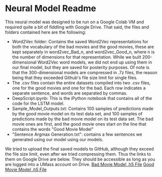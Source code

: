 # Neural Model Readme

This neural model was designed to be run on a Google Colab VM and required quite a bit of fiddling with Google Drive. That said, the files and folders contained here are the following:
- Word2Vec folder: Contains the saved Word2Vec representations for both the vocabulary of the bad movies and the good movies, these are kept separately in word2vec_Bad_n, and word2vec_Good_n, where n is the number of dimensions for that representation. While we built 200-dimensional Word2Vec word models, we did not end up using them in our final model, but they are saved for posterity purposes. Of note is that the 300-dimensional models are compressed in .7z files, the reason being that they exceeded Github's file size limit for single files.
 - The .csv files contain the entire datasets compiled into two .csv files, one for the good movies and one for the bad. Each row indicates a separate sentence, and words are separated by commas.
- DeepScript.ipynb: This is the iPython notebook that contains all of the code for the LSTM model.
- Sample_Model_Outputs.txt: Contains 100 samples of predictions made by the good movie model on its test data set, and 100 samples of predictions made by the bad movie model on its test data set. The bad movie ones are first, and the good movie ones start on the line that contains the words "Good Movie Model"
- "Sentence Argmax Generation.txt": contains a few sentences we generated using our model using our models.

We tried to upload the final saved models to GitHub, although they exceed the file size limit, even after we tried compressing them. Thus the links to them on Google Drive are below. They should be accessible as long as you are logged into a UMass account on Drive.
[Bad Movie Model .h5 File](https://drive.google.com/file/d/1eZat2inYSL2nSOOYW1dkU3tSK0S1Ex5o/view?usp=sharing)
[Good Movie Model .h5 File](https://drive.google.com/file/d/1yyCarcA3OFSy9vNB2ofon5T2jqmA7LvE/view?usp=sharing)